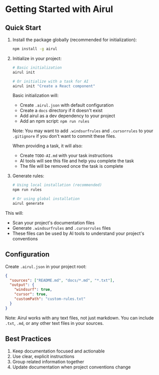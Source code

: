 # Getting Started with Airul

## Quick Start

1. Install the package globally (recommended for initialization):
   ```bash
   npm install -g airul
   ```

2. Initialize in your project:
   ```bash
   # Basic initialization
   airul init

   # Or initialize with a task for AI
   airul init "Create a React component"
   ```

   Basic initialization will:
   - Create `.airul.json` with default configuration
   - Create a `docs` directory if it doesn't exist
   - Add airul as a dev dependency to your project
   - Add an npm script: `npm run rules`

   Note: You may want to add `.windsurfrules` and `.cursorrules` to your `.gitignore` if you don't want to commit these files.

   When providing a task, it will also:
   - Create `TODO-AI.md` with your task instructions
   - AI tools will see this file and help you complete the task
   - The file will be removed once the task is complete

3. Generate rules:
   ```bash
   # Using local installation (recommended)
   npm run rules

   # Or using global installation
   airul generate
   ```

This will:
- Scan your project's documentation files
- Generate `.windsurfrules` and `.cursorrules` files
- These files can be used by AI tools to understand your project's conventions

## Configuration

Create `.airul.json` in your project root:

```json
{
  "sources": ["README.md", "docs/*.md", "*.txt"],
  "output": {
    "windsurf": true,
    "cursor": true,
    "customPath": "custom-rules.txt"
  }
}
```

Note: Airul works with any text files, not just markdown. You can include `.txt`, `.md`, or any other text files in your sources.

## Best Practices

1. Keep documentation focused and actionable
2. Use clear, explicit instructions
3. Group related information together
4. Update documentation when project conventions change
